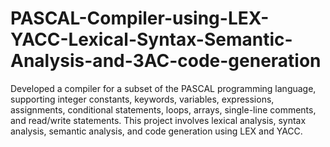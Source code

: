 # PASCAL-Compiler-using-LEX-YACC-Lexical-Syntax-Semantic-Analysis-and-3AC-code-generation
Developed a compiler for a subset of the PASCAL programming language, supporting integer constants, keywords, variables, expressions, assignments, conditional statements, loops, arrays, single-line comments, and read/write statements. This project involves lexical analysis, syntax analysis, semantic analysis, and code generation using LEX and YACC.
